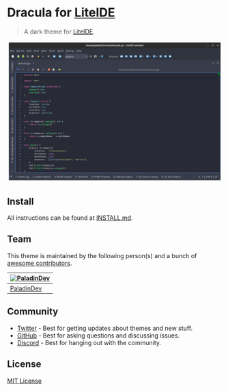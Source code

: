 # Dracula for [LiteIDE](http://liteide.org)

> A dark theme for [LiteIDE](http://liteide.org).

![Screenshot](./screenshot.png)

## Install

All instructions can be found at [INSTALL.md](./INSTALL.md).

## Team

This theme is maintained by the following person(s) and a bunch of [awesome contributors](https://github.com/SpikedPaladin/liteide/graphs/contributors).

| [![PaladinDev](https://github.com/SpikedPaladin.png?size=100)](https://github.com/SpikedPaladin) |
| ------------------------------------------------------------------------------------------------ |
| [PaladinDev](https://github.com/SpikedPaladin)                                                   |

## Community

- [Twitter](https://twitter.com/draculatheme) - Best for getting updates about themes and new stuff.
- [GitHub](https://github.com/dracula/dracula-theme/discussions) - Best for asking questions and discussing issues.
- [Discord](https://draculatheme.com/discord-invite) - Best for hanging out with the community.

## License

[MIT License](./LICENSE)
